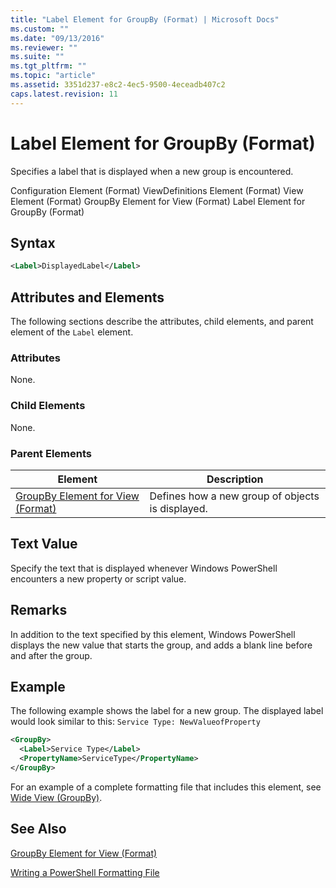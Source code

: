 ```yaml
---
title: "Label Element for GroupBy (Format) | Microsoft Docs"
ms.custom: ""
ms.date: "09/13/2016"
ms.reviewer: ""
ms.suite: ""
ms.tgt_pltfrm: ""
ms.topic: "article"
ms.assetid: 3351d237-e8c2-4ec5-9500-4eceadb407c2
caps.latest.revision: 11
---
```

# Label Element for GroupBy (Format)

Specifies a label that is displayed when a new group is encountered.

Configuration Element (Format)
ViewDefinitions Element (Format)
View Element (Format)
GroupBy Element for View (Format)
Label Element for GroupBy (Format)

## Syntax

```xml
<Label>DisplayedLabel</Label>
```

## Attributes and Elements

The following sections describe the attributes, child elements, and parent element of the `Label` element.

### Attributes

None.

### Child Elements

None.

### Parent Elements

|Element|Description|
|-------------|-----------------|
|[GroupBy Element for View (Format)](./groupby-element-for-view-format.md)|Defines how a new group of objects is displayed.|

## Text Value

Specify the text that is displayed whenever Windows PowerShell encounters a new property or script value.

## Remarks

In addition to the text specified by this element, Windows PowerShell displays the new value that starts the group, and adds a blank line before and after the group.

## Example

The following example shows the label for a new group. The displayed label would look similar to this: `Service Type: NewValueofProperty`

```xml
<GroupBy>
  <Label>Service Type</Label>
  <PropertyName>ServiceType</PropertyName>
</GroupBy>

```

For an example of a complete formatting file that includes this element, see [Wide View (GroupBy)](./wide-view-groupby.md).

## See Also

[GroupBy Element for View (Format)](./groupby-element-for-view-format.md)

[Writing a PowerShell Formatting File](./writing-a-powershell-formatting-file.md)
